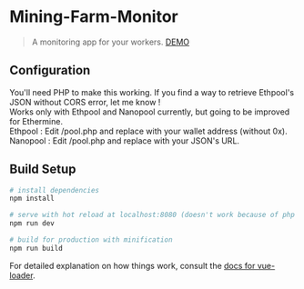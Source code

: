 # Mining-Farm-Monitor

> A monitoring app for your workers.
[DEMO](https://monitor.blockchainvest.io)


## Configuration

You'll need PHP to make this working. If you find a way to retrieve Ethpool's JSON without CORS error, let me know !  
Works only with Ethpool and Nanopool currently, but going to be improved for Ethermine.  
Ethpool : Edit /pool.php and replace with your wallet address (without 0x).  
Nanopool : Edit /pool.php and replace with your JSON's URL.


## Build Setup

``` bash
# install dependencies
npm install

# serve with hot reload at localhost:8080 (doesn't work because of php socket, use ethpool.json for tests)
npm run dev

# build for production with minification
npm run build
```

For detailed explanation on how things work, consult the [docs for vue-loader](http://vuejs.github.io/vue-loader).
